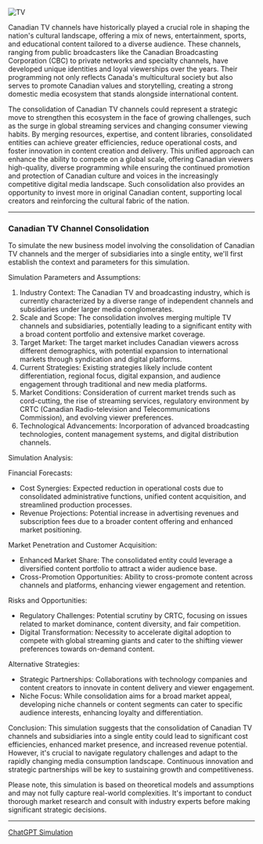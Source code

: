 
![TV](https://github.com/sourceduty/TV_Channels/assets/123030236/ad98eb0d-3e7b-46a7-8908-f6713c4704e7)



Canadian TV channels have historically played a crucial role in shaping the nation's cultural landscape, offering a mix of news, entertainment, sports, and educational content tailored to a diverse audience. These channels, ranging from public broadcasters like the Canadian Broadcasting Corporation (CBC) to private networks and specialty channels, have developed unique identities and loyal viewerships over the years. Their programming not only reflects Canada's multicultural society but also serves to promote Canadian values and storytelling, creating a strong domestic media ecosystem that stands alongside international content.

The consolidation of Canadian TV channels could represent a strategic move to strengthen this ecosystem in the face of growing challenges, such as the surge in global streaming services and changing consumer viewing habits. By merging resources, expertise, and content libraries, consolidated entities can achieve greater efficiencies, reduce operational costs, and foster innovation in content creation and delivery. This unified approach can enhance the ability to compete on a global scale, offering Canadian viewers high-quality, diverse programming while ensuring the continued promotion and protection of Canadian culture and voices in the increasingly competitive digital media landscape. Such consolidation also provides an opportunity to invest more in original Canadian content, supporting local creators and reinforcing the cultural fabric of the nation.


***

### Canadian TV Channel Consolidation

To simulate the new business model involving the consolidation of Canadian TV channels and the merger of subsidiaries into a single entity, we'll first establish the context and parameters for this simulation.

Simulation Parameters and Assumptions:

1. Industry Context: The Canadian TV and broadcasting industry, which is currently characterized by a diverse range of independent channels and subsidiaries under larger media conglomerates.
2. Scale and Scope: The consolidation involves merging multiple TV channels and subsidiaries, potentially leading to a significant entity with a broad content portfolio and extensive market coverage.
3. Target Market: The target market includes Canadian viewers across different demographics, with potential expansion to international markets through syndication and digital platforms.
4. Current Strategies: Existing strategies likely include content differentiation, regional focus, digital expansion, and audience engagement through traditional and new media platforms.
5. Market Conditions: Consideration of current market trends such as cord-cutting, the rise of streaming services, regulatory environment by CRTC (Canadian Radio-television and Telecommunications Commission), and evolving viewer preferences.
6. Technological Advancements: Incorporation of advanced broadcasting technologies, content management systems, and digital distribution channels.

Simulation Analysis:

Financial Forecasts:
- Cost Synergies: Expected reduction in operational costs due to consolidated administrative functions, unified content acquisition, and streamlined production processes.
- Revenue Projections: Potential increase in advertising revenues and subscription fees due to a broader content offering and enhanced market positioning.

Market Penetration and Customer Acquisition:
- Enhanced Market Share: The consolidated entity could leverage a diversified content portfolio to attract a wider audience base.
- Cross-Promotion Opportunities: Ability to cross-promote content across channels and platforms, enhancing viewer engagement and retention.

Risks and Opportunities:
- Regulatory Challenges: Potential scrutiny by CRTC, focusing on issues related to market dominance, content diversity, and fair competition.
- Digital Transformation: Necessity to accelerate digital adoption to compete with global streaming giants and cater to the shifting viewer preferences towards on-demand content.

Alternative Strategies:
- Strategic Partnerships: Collaborations with technology companies and content creators to innovate in content delivery and viewer engagement.
- Niche Focus: While consolidation aims for a broad market appeal, developing niche channels or content segments can cater to specific audience interests, enhancing loyalty and differentiation.

Conclusion:
This simulation suggests that the consolidation of Canadian TV channels and subsidiaries into a single entity could lead to significant cost efficiencies, enhanced market presence, and increased revenue potential. However, it's crucial to navigate regulatory challenges and adapt to the rapidly changing media consumption landscape. Continuous innovation and strategic partnerships will be key to sustaining growth and competitiveness.

Please note, this simulation is based on theoretical models and assumptions and may not fully capture real-world complexities. It's important to conduct thorough market research and consult with industry experts before making significant strategic decisions.

***

[ChatGPT Simulation](https://chat.openai.com/share/27b24814-254a-46f9-b474-195176248f80)
